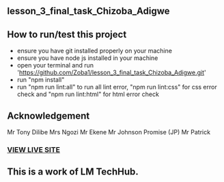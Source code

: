 ## lesson_3_final_task_Chizoba_Adigwe
## How to run/test this project
* ensure you have git installed properly on your machine
* ensure you have node js installed in your machine
* open your terminal and run 'https://github.com/Zoba1/lesson_3_final_task_Chizoba_Adigwe.git'
* run "npm install"
* run "npm run lint:all" to run all lint error, "npm run lint:css" for css error check and "npm run lint:html" for html error check
## Acknowledgement
Mr Tony Dilibe
Mrs Ngozi
Mr Ekene
Mr Johnson Promise (JP)
Mr Patrick
### [VIEW LIVE SITE](https://zoba1.github.io/lesson_3_final_task_Chizoba_Adigwe/)
## This is a work of LM TechHub.